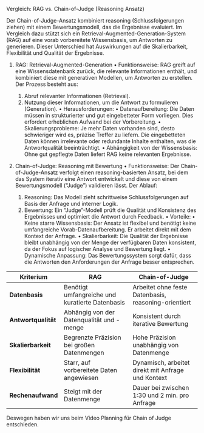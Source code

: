 Vergleich: RAG vs. Chain-of-Judge (Reasoning Ansatz)

Der Chain-of-Judge-Ansatz kombiniert reasoning (Schlussfolgerungen ziehen) mit einem Bewertungsmodell, das die Ergebnisse evaluiert. Im Vergleich dazu stützt sich ein Retrieval-Augmented-Generation-System (RAG) auf eine vorab vorbereitete Wissensbasis, um Antworten zu generieren. Dieser Unterschied hat Auswirkungen auf die Skalierbarkeit, Flexibilität und Qualität der Ergebnisse.

1. RAG: Retrieval-Augmented-Generation
	•	Funktionsweise:
RAG greift auf eine Wissensdatenbank zurück, die relevante Informationen enthält, und kombiniert diese mit generativen Modellen, um Antworten zu erstellen. Der Prozess besteht aus:
	1.	Abruf relevanter Informationen (Retrieval).
	2.	Nutzung dieser Informationen, um die Antwort zu formulieren (Generation).
	•	Herausforderungen:
	•	Datenaufbereitung: Die Daten müssen in strukturierter und gut eingebetteter Form vorliegen. Dies erfordert erheblichen Aufwand bei der Vorbereitung.
	•	Skalierungsprobleme: Je mehr Daten vorhanden sind, desto schwieriger wird es, präzise Treffer zu liefern. Die eingebetteten Daten können irrelevante oder redundante Inhalte enthalten, was die Antwortqualität beeinträchtigt.
	•	Abhängigkeit von der Wissensbasis: Ohne gut gepflegte Daten liefert RAG keine relevanten Ergebnisse.

2. Chain-of-Judge: Reasoning mit Bewertung
	•	Funktionsweise:
Der Chain-of-Judge-Ansatz verfolgt einen reasoning-basierten Ansatz, bei dem das System iterativ eine Antwort entwickelt und diese von einem Bewertungsmodell (“Judge”) validieren lässt. Der Ablauf:
	1.	Reasoning: Das Modell zieht schrittweise Schlussfolgerungen auf Basis der Anfrage und interner Logik.
	2.	Bewertung: Ein “Judge”-Modell prüft die Qualität und Konsistenz des Ergebnisses und optimiert die Antwort durch Feedback.
	•	Vorteile:
	•	Keine starre Wissensbasis: Der Ansatz ist flexibel und benötigt keine umfangreiche Vorab-Datenaufbereitung. Er arbeitet direkt mit dem Kontext der Anfrage.
	•	Skalierbarkeit: Die Qualität der Ergebnisse bleibt unabhängig von der Menge der verfügbaren Daten konsistent, da der Fokus auf logischer Analyse und Bewertung liegt.
	•	Dynamische Anpassung: Das Bewertungssystem sorgt dafür, dass die Antworten den Anforderungen der Anfrage besser entsprechen.

| **Kriterium**          | **RAG**                                                | **Chain-of-Judge**                                      |
|-------------------------|--------------------------------------------------------|--------------------------------------------------------|
| **Datenbasis**          | Benötigt umfangreiche und kuratierte Datenbasis        | Arbeitet ohne feste Datenbasis, reasoning-orientiert   |
| **Antwortqualität**     | Abhängig von der Datenqualität und -menge              | Konsistent durch iterative Bewertung                  |
| **Skalierbarkeit**      | Begrenzte Präzision bei großen Datenmengen             | Hohe Präzision unabhängig von Datenmenge              |
| **Flexibilität**        | Starr, auf vorbereitete Daten angewiesen               | Dynamisch, arbeitet direkt mit Anfrage und Kontext    |
| **Rechenaufwand**       | Steigt mit der Datenmenge                              | Dauer bei zwischen 1:30 und 2 min. pro Anfrage       |

Deswegen haben wir uns beim Video Planning für Chain of Judge entschieden.